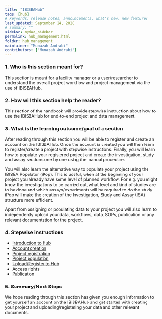 ```yaml
---
title: "IBISBAHub"
tags: [hub]
# keywords: release notes, announcements, what's new, new features
last_updated: September 24, 2020
# summary: ""
sidebar: mydoc_sidebar
permalink: hub_management.html
folder: hub_management
maintainer: "Munazah Andrabi"
contributors: ["Munazah Andrabi"]
---
```


### 1. Who is this section meant for?
This section is meant for a facility manager or a user/researcher to understand the overall project workflow and project management via the use of IBISBAHub.
 
### 2. How will this section help the reader?
This section of the handbook will provide stepwise instruction about how to use the IBISBAHub for end-to-end project and data management.
 
### 3. What is the learning outcome/goal of a section
After reading through this section you will be able to register and create an account on the IBISBAHub. 
Once the account is created you will then learn to register/create a project with stepwise instructions. Finally, you will learn how to populate your registered project and create the investigation, study and assay sections one by one using the manual procedure. 
 
You will also learn the alternative way to populate your project using the IBISBA Populator (iPop). This is useful, when at the beginning of your project you already have some level of planned workflow. For e.g. you might know the investigations to be carried out, what level and kind of studies are to be done and which assays/experiments will be required to do the study. iPop will make the creation of the Investigation, Study and Assay (ISA) structure more efficient.

Apart from assigning or populating data to your project you will also learn to independently upload your data, workflows, data, SOPs, publication or any relevant documentation for the project. 

### 4. Stepwise instructions

- [Introduction to Hub](https://ibisba.github.io/handbook/hub_introduction.html)
- [Account creation](https://ibisba.github.io/handbook/hub_account_creation.html)
- [Project registration](https://ibisba.github.io/handbook/hub_project_registration.html)
- [Project population](https://ibisba.github.io/handbook/hub_project_population.html)
- [Upload/Register to Hub](https://ibisba.github.io/handbook/upload_register_hub.html)
- [Access rights](https://ibisba.github.io/handbook/hub_access_and_rights.html)
- [Publication](https://ibisba.github.io/handbook/publications.html)

### 5. Summary/Next Steps
We hope reading through this section has given you enough information to get yourself an account on the IBISBAHub and get started with creating your project and uploading/registering your data and other relevant documents.
 
